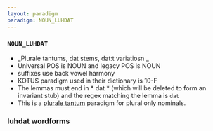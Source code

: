 ```yaml
---
layout: paradigm
paradigm: NOUN_LUHDAT
---
```

### ` NOUN_LUHDAT `

* _Plurale tantums, dat stems, dat:t variatiosn _
* Universal POS is NOUN and legacy POS is NOUN
* suffixes use back vowel harmony
* KOTUS paradigm used in their dictionary is 10-F
* The lemmas must end in * dat * (which will be deleted to form an invariant stub) and the regex matching the lemma is ` dat `
* This is a [plurale tantum](https://en.wikipedia.org/wiki/Plurale_tantum) paradigm for plural only nominals.

### luhdat wordforms


